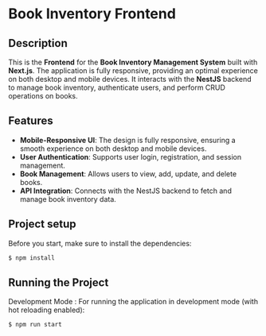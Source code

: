 # Book Inventory Frontend
## Description

This is the **Frontend** for the **Book Inventory Management System** built with **Next.js**. The application is fully responsive, providing an optimal experience on both desktop and mobile devices. It interacts with the **NestJS** backend to manage book inventory, authenticate users, and perform CRUD operations on books.

## Features

- **Mobile-Responsive UI**: The design is fully responsive, ensuring a smooth experience on both desktop and mobile devices.
- **User Authentication**: Supports user login, registration, and session management.
- **Book Management**: Allows users to view, add, update, and delete books.
- **API Integration**: Connects with the NestJS backend to fetch and manage book inventory data.

## Project setup

Before you start, make sure to install the dependencies:

```bash
$ npm install
```

## Running the Project
Development Mode : For running the application in development mode (with hot reloading enabled):

```bash
$ npm run start
```